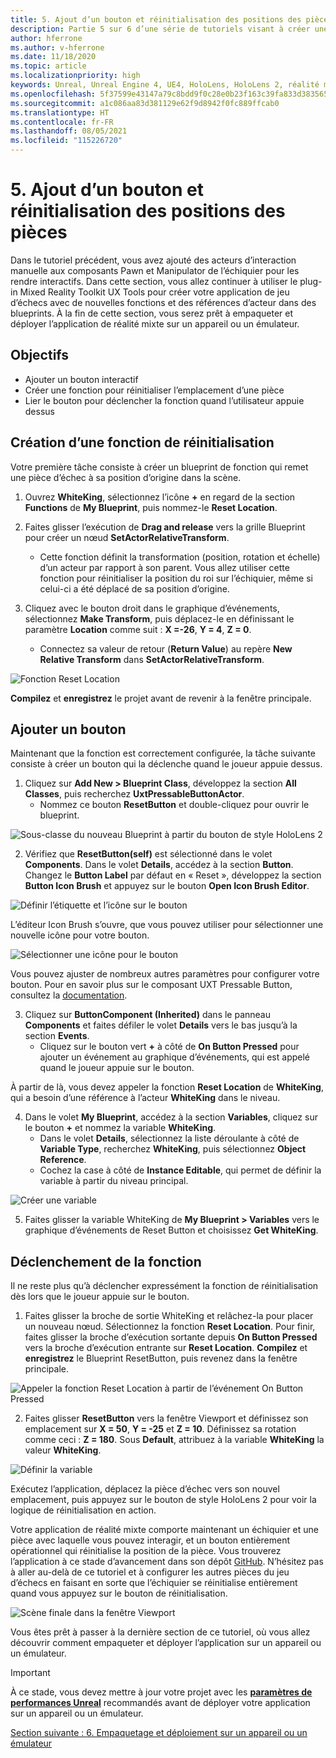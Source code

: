 ```yaml
---
title: 5. Ajout d’un bouton et réinitialisation des positions des pièces
description: Partie 5 sur 6 d’une série de tutoriels visant à créer une application de jeu d’échecs simple avec Unreal Engine 4 et le plug-in Mixed Reality Toolkit UX Tools
author: hferrone
ms.author: v-hferrone
ms.date: 11/18/2020
ms.topic: article
ms.localizationpriority: high
keywords: Unreal, Unreal Engine 4, UE4, HoloLens, HoloLens 2, réalité mixte, tutoriel, bien démarrer, mrtk, uxt, UX Tools, documentation, casque de réalité mixte, casque windows mixed reality, casque de réalité virtuelle
ms.openlocfilehash: 5f37599e43147a79c8bdd9f0c28e0b23f163c39fa833d3835650c28deb4f0898
ms.sourcegitcommit: a1c086aa83d381129e62f9d8942f0fc889ffcab0
ms.translationtype: HT
ms.contentlocale: fr-FR
ms.lasthandoff: 08/05/2021
ms.locfileid: "115226720"
---
```

# <a name="5-adding-a-button--resetting-piece-locations"></a>5. Ajout d’un bouton et réinitialisation des positions des pièces

Dans le tutoriel précédent, vous avez ajouté des acteurs d’interaction manuelle aux composants Pawn et Manipulator de l’échiquier pour les rendre interactifs. Dans cette section, vous allez continuer à utiliser le plug-in Mixed Reality Toolkit UX Tools pour créer votre application de jeu d’échecs avec de nouvelles fonctions et des références d’acteur dans des blueprints. À la fin de cette section, vous serez prêt à empaqueter et déployer l’application de réalité mixte sur un appareil ou un émulateur.

## <a name="objectives"></a>Objectifs

* Ajouter un bouton interactif
* Créer une fonction pour réinitialiser l’emplacement d’une pièce
* Lier le bouton pour déclencher la fonction quand l’utilisateur appuie dessus

## <a name="creating-a-reset-function"></a>Création d’une fonction de réinitialisation

Votre première tâche consiste à créer un blueprint de fonction qui remet une pièce d’échec à sa position d’origine dans la scène.

1.  Ouvrez **WhiteKing**, sélectionnez l’icône **+** en regard de la section **Functions** de **My Blueprint**, puis nommez-le **Reset Location**.

2.  Faites glisser l’exécution de **Drag and release** vers la grille Blueprint pour créer un nœud **SetActorRelativeTransform**.
    * Cette fonction définit la transformation (position, rotation et échelle) d’un acteur par rapport à son parent. Vous allez utiliser cette fonction pour réinitialiser la position du roi sur l’échiquier, même si celui-ci a été déplacé de sa position d’origine.

3. Cliquez avec le bouton droit dans le graphique d’événements, sélectionnez **Make Transform**, puis déplacez-le en définissant le paramètre **Location** comme suit : **X =-26**, **Y = 4**, **Z = 0**.
    * Connectez sa valeur de retour (**Return Value**) au repère **New Relative Transform** dans **SetActorRelativeTransform**.

![Fonction Reset Location](images/unreal-uxt/5-function.PNG)

**Compilez** et **enregistrez** le projet avant de revenir à la fenêtre principale.


## <a name="adding-a-button"></a>Ajouter un bouton

Maintenant que la fonction est correctement configurée, la tâche suivante consiste à créer un bouton qui la déclenche quand le joueur appuie dessus.

1.  Cliquez sur **Add New > Blueprint Class**, développez la section **All Classes**, puis recherchez **UxtPressableButtonActor**.
    * Nommez ce bouton **ResetButton** et double-cliquez pour ouvrir le blueprint.

![Sous-classe du nouveau Blueprint à partir du bouton de style HoloLens 2](images/unreal-uxt/5-subclass.PNG)

2. Vérifiez que **ResetButton(self)** est sélectionné dans le volet **Components**. Dans le volet **Details**, accédez à la section **Button**. Changez le **Button Label** par défaut en « Reset », développez la section **Button Icon Brush** et appuyez sur le bouton **Open Icon Brush Editor**.

![Définir l’étiquette et l’icône sur le bouton](images/unreal-uxt/5-buttonconfig.PNG)

L’éditeur Icon Brush s’ouvre, que vous pouvez utiliser pour sélectionner une nouvelle icône pour votre bouton.

![Sélectionner une icône pour le bouton](images/unreal-uxt/5-iconbrusheditor.PNG)

Vous pouvez ajuster de nombreux autres paramètres pour configurer votre bouton. Pour en savoir plus sur le composant UXT Pressable Button, consultez la [documentation](https://microsoft.github.io/MixedReality-UXTools-Unreal/Docs/PressableButton.html).

3. Cliquez sur **ButtonComponent (Inherited)** dans le panneau **Components** et faites défiler le volet **Details** vers le bas jusqu’à la section **Events**.
    * Cliquez sur le bouton vert **+** à côté de **On Button Pressed** pour ajouter un événement au graphique d’événements, qui est appelé quand le joueur appuie sur le bouton.

À partir de là, vous devez appeler la fonction **Reset Location** de **WhiteKing**, qui a besoin d’une référence à l’acteur **WhiteKing** dans le niveau.

4.  Dans le volet **My Blueprint**, accédez à la section **Variables**, cliquez sur le bouton **+** et nommez la variable **WhiteKing**.
    * Dans le volet **Details**, sélectionnez la liste déroulante à côté de **Variable Type**, recherchez **WhiteKing**, puis sélectionnez **Object Reference**.
    * Cochez la case à côté de **Instance Editable**, qui permet de définir la variable à partir du niveau principal.

![Créer une variable](images/unreal-uxt/5-var.PNG)

5.  Faites glisser la variable WhiteKing de **My Blueprint > Variables** vers le graphique d’événements de Reset Button et choisissez **Get WhiteKing**.

## <a name="firing-the-function"></a>Déclenchement de la fonction

Il ne reste plus qu’à déclencher expressément la fonction de réinitialisation dès lors que le joueur appuie sur le bouton.

1.  Faites glisser la broche de sortie WhiteKing et relâchez-la pour placer un nouveau nœud. Sélectionnez la fonction **Reset Location**. Pour finir, faites glisser la broche d’exécution sortante depuis **On Button Pressed** vers la broche d’exécution entrante sur **Reset Location**. **Compilez** et **enregistrez** le Blueprint ResetButton, puis revenez dans la fenêtre principale.

![Appeler la fonction Reset Location à partir de l’événement On Button Pressed](images/unreal-uxt/5-callresetloc.PNG)

2.  Faites glisser **ResetButton** vers la fenêtre Viewport et définissez son emplacement sur **X = 50**, **Y = -25** et **Z = 10**. Définissez sa rotation comme ceci : **Z = 180**. Sous **Default**, attribuez à la variable **WhiteKing** la valeur **WhiteKing**.

![Définir la variable](images/unreal-uxt/5-buttonlevel.PNG)

Exécutez l’application, déplacez la pièce d’échec vers son nouvel emplacement, puis appuyez sur le bouton de style HoloLens 2 pour voir la logique de réinitialisation en action.

Votre application de réalité mixte comporte maintenant un échiquier et une pièce avec laquelle vous pouvez interagir, et un bouton entièrement opérationnel qui réinitialise la position de la pièce. Vous trouverez l’application à ce stade d’avancement dans son dépôt [GitHub](https://github.com/microsoft/MixedReality-Unreal-Samples/tree/master/ChessApp). N’hésitez pas à aller au-delà de ce tutoriel et à configurer les autres pièces du jeu d’échecs en faisant en sorte que l’échiquier se réinitialise entièrement quand vous appuyez sur le bouton de réinitialisation.

![Scène finale dans la fenêtre Viewport](images/unreal-uxt/5-endscene.PNG)

Vous êtes prêt à passer à la dernière section de ce tutoriel, où vous allez découvrir comment empaqueter et déployer l’application sur un appareil ou un émulateur.

> [!IMPORTANT]
> À ce stade, vous devez mettre à jour votre projet avec les **[paramètres de performances Unreal](../performance-recommendations-for-unreal.md)** recommandés avant de déployer votre application sur un appareil ou un émulateur.

[Section suivante : 6. Empaquetage et déploiement sur un appareil ou un émulateur](unreal-uxt-ch6.md)
